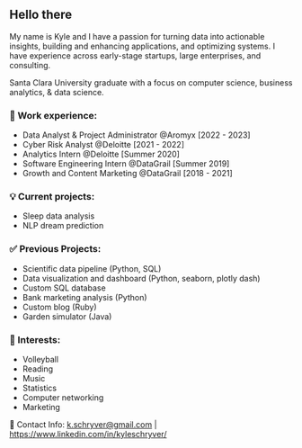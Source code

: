 ## **Hello there**

My name is Kyle and I have a passion for turning data into actionable insights, building and enhancing applications, and optimizing systems. I have experience across early-stage startups, large enterprises, and consulting.

Santa Clara University graduate with a focus on computer science, business analytics, & data science.

### 👔 Work experience:

* Data Analyst & Project Administrator @Aromyx [2022 - 2023]
* Cyber Risk Analyst @Deloitte [2021 - 2022]
* Analytics Intern @Deloitte [Summer 2020]
* Software Engineering Intern @DataGrail [Summer 2019]
* Growth and Content Marketing @DataGrail [2018 - 2021]

### 💡 Current projects:
* Sleep data analysis
* NLP dream prediction

### ✅ Previous Projects:
* Scientific data pipeline (Python, SQL)
* Data visualization and dashboard (Python, seaborn, plotly dash)
* Custom SQL database
* Bank marketing analysis (Python)
* Custom blog (Ruby)
* Garden simulator (Java)

### 🏐 Interests:

* Volleyball
* Reading
* Music
* Statistics
* Computer networking
* Marketing

📇 Contact Info: k.schryver@gmail.com | https://www.linkedin.com/in/kyleschryver/
